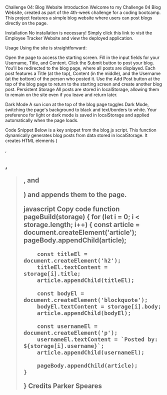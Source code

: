 Challenge 04: Blog Website
Introduction
Welcome to my Challenge 04 Blog Website, created as part of the 4th-week challenge for a coding bootcamp. This project features a simple blog website where users can post blogs directly on the page.

Installation
No installation is necessary! Simply click this link to visit the Employee Tracker Website and view the deployed application.

Usage
Using the site is straightforward:

Open the page to access the starting screen.
Fill in the input fields for your Username, Title, and Content.
Click the Submit button to post your blog. You'll be redirected to the blog page, where all posts are displayed.
Each post features a Title (at the top), Content (in the middle), and the Username (at the bottom) of the person who posted it.
Use the Add Post button at the top of the blog page to return to the starting screen and create another blog post.
Persistent Storage
All posts are stored in localStorage, allowing them to remain on the site even if you leave and return later.

Dark Mode
A sun icon at the top of the blog page toggles Dark Mode, switching the page's background to black and text/borders to white. Your preference for light or dark mode is saved in localStorage and applied automatically when the page loads.

Code Snippet
Below is a key snippet from the blog.js script. This function dynamically generates blog posts from data stored in localStorage. It creates HTML elements (<article>, <h2>, <blockquote>, and <p>) and appends them to the page.

javascript
Copy code
function pageBuild(storage) {
    for (let i = 0; i < storage.length; i++) {
        const article = document.createElement('article');
        pageBody.appendChild(article);

        const titleEl = document.createElement('h2');
        titleEl.textContent = storage[i].title;
        article.appendChild(titleEl);

        const bodyEl = document.createElement('blockquote');
        bodyEl.textContent = storage[i].body;
        article.appendChild(bodyEl);

        const usernameEl = document.createElement('p');
        usernameEl.textContent = `Posted by: ${storage[i].username}`;
        article.appendChild(usernameEl);

        pageBody.appendChild(article);
    }
}
Credits
Parker Speares

